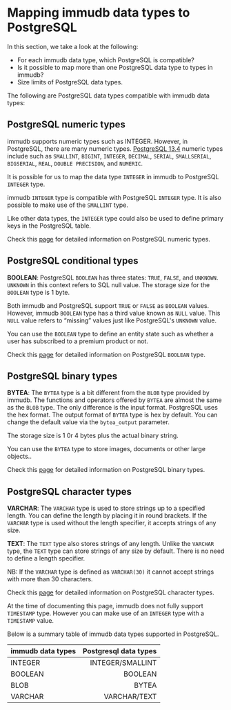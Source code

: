 # Mapping immudb data types to PostgreSQL  

In this section, we take a look at the following:  

-  For each immudb data type, which PostgreSQL is compatible?
-  Is it possible to map more than one PostgreSQL data type to types in immudb?
-  Size limits of PostgreSQL data types.

The following are PostgreSQL data types compatible with immudb data types:

## PostgreSQL numeric types

immudb supports numeric types such as INTEGER. However, in PostgreSQL, there are many numeric types. [PostgreSQL 13.4](https://www.postgresql.org/docs/13/datatype-numeric.html) numeric types include such as  `SMALLINT`, `BIGINT`, `INTEGER`, `DECIMAL`, `SERIAL`, `SMALLSERIAL`, `BIGSERIAL`, `REAL`, `DOUBLE PRECISION`, and `NUMERIC`.

It is possible for us to map the data type `INTEGER` in immudb to PostgreSQL `INTEGER` type.

immudb `INTEGER` type is compatible with PostgreSQL `INTEGER` type. It is also possible to make use of the `SMALLINT` type.   

Like other data types, the `INTEGER` type could also be used to define primary keys in the PostgreSQL table.

Check this [page](https://www.postgresql.org/docs/13/datatype-numeric.html) for detailed information on PostgreSQL numeric types.

## PostgreSQL conditional types

**BOOLEAN**: PostgreSQL `BOOLEAN` has three states: `TRUE`, `FALSE`, and `UNKNOWN`. `UNKNOWN` in this context refers to SQL null value. The storage size for the `BOOLEAN` type is 1 byte.

Both immudb and PostgreSQL support `TRUE` or `FALSE` as `BOOLEAN` values. However, immudb `BOOLEAN` type has a  third value known as `NULL` value. This `NULL` value refers to “missing” values just like PostgreSQL's `UNKNOWN` value.

You can use the `BOOLEAN` type to define an entity state such as whether a user has subscribed to a premium product or not.

Check this [page](https://www.postgresql.org/docs/current/datatype-boolean.html) for detailed information on PostgreSQL `BOOLEAN` type.


## PostgreSQL binary  types    

**BYTEA**: The `BYTEA` type is a bit different from the `BLOB` type provided by immudb. The functions and operators offered by `BYTEA` are almost the same as the `BLOB` type. The only difference is the input format. PostgreSQL uses the hex format. The output format of `BYTEA` type is hex by default. You can change the default value via the `bytea_output` parameter.  

The storage size is 1 0r 4 bytes plus the actual binary string.    

You can use the `BYTEA` type to store images, documents or other large objects..   

Check this [page](https://www.postgresql.org/docs/current/datatype-binary.html) for detailed information on PostgreSQL binary types.  

## PostgreSQL character types 

**VARCHAR**: The `VARCHAR` type is used to store strings up to a specified length. You can define the length by placing it in round brackets. If the `VARCHAR` type is used without the length specifier, it accepts strings of any size.   

**TEXT**: The `TEXT` type also stores strings of any length. Unlike the `VARCHAR` type, the `TEXT` type can store strings of any size by default. There is no need to define a length specifier.   

NB: If the `VARCHAR` type is defined as `VARCHAR(30)` it cannot accept strings with more than 30 characters. 
 
Check this [page](https://www.postgresql.org/docs/current/datatype-character.html) for detailed information on PostgreSQL character types.

At the time of documenting this page, immudb does not fully support `TIMESTAMP` type. However you can make use of an `INTEGER` type  with a `TIMESTAMP` value. 

Below is a summary table of immudb data types supported in PostgreSQL.

| immudb data types | Postgresql data types | 
|:-----------|------------:|
| INTEGER  | INTEGER/SMALLINT |
| BOOLEAN  | BOOLEAN |    
| BLOB     | BYTEA |    
|  VARCHAR | VARCHAR/TEXT|
